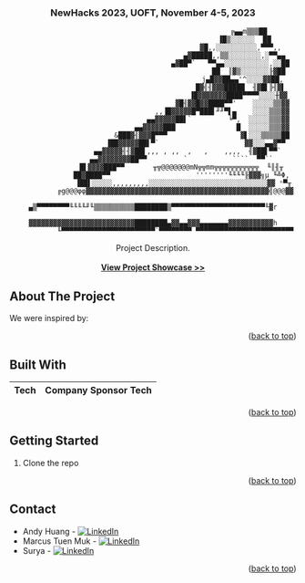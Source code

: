 <!-- BACK TO TOP -->
<a name="readme-top"></a>

<!-- PROJECT LOGO -->

<div align="center">
  <a href="https://github.com/andy0207huang/newhacks2023">
  </a>
  
  <h3 align="center">NewHacks 2023, UOFT, November 4-5, 2023</h3>

     
                                                   ╔▄▄m▒▒▒██
                                                 ▐█▒░░░░░░  ██
                                               ▓█,,░░░░░░░░░░,▀▀▀,,
                                            ▄▓█████,,▒▒░░░░░░░░,░▀▀▄▄
                                          ▄▓██▀`   ▀▀▄▄░░░░░░░░░░░,░░██
                                                   ██  ║▓▒░░░░░░░╟▓██
                                                j▄█▓▓██▄▄'^░░░░▓▓██,
                                               █▓╣╢▓▓▓█████  ╢▓█▌╠╢▓▌
                                              ▐█▓▓▓▓▓▓▓████▀▀▀▀░░░░╫▓▓
                                           ▓█╢▓▓█▓▓████▀▀'    ░░░░░▒▒▓▓
                                      ,,▐█▓▓▓▓▓█▀███▌╜╜▀▌▄    ░░░░▒▒▒▓▓
                                    ▄▄▓▓▓▓▓██▌`         ╘▀,  ░░░░░▒▒▒▓▓
                                 ▄▄▓▓▓▓▓███               █  ░░░░░▒▒▒▓▓
                            &███▓╢▓▓▓█▀▀▀                  ▓▌░░░▒▒▒▒▒██
                         ▐██▓▓▓▓▓██▌▀`                     ▓▓░░░▄▄▓▀▀
                     ▄▄▓▓▓▓▓╢╢▓██▌,,, , ,,  ,   ,    ,,,,  ╢▓██▌▀▀`
                  ▄▄▓▓▓▓▓▓▓▓██▀▀         `           ````  ▀▀``
                  █▌▓▓▓▓███▀▀       ╥╦@@@@@@@mN╦╦mm╦╦╦╦╦╦╦╦╦╦╦  ╙║╢╥
                  ██▓████▀▀                     ''''''''╙╙╙╙╟▓▓▓╗µ ╙╩Φ,
                   ▐██▌░░░░░,,,,,,,,,░░░░░░░░░░░░░░░░░░░░░░░░░░░░░▓▓ ⁿ▀╥
               ╔g@@@φφ▓▓▓▓▓▓▓▓▓▓▓▓▓▓▓▓▓▓▓▓▓▓▓▓▓▓▓▓▓▓▓▓▓▓▓▓▓▓▓▓▓▓▓▓▓╣@@@▓▓
              ▄▒▀▀▀▀▀▀▀▀╙╙╙╙╜╙▒▒▒▒▒▒▒▒▒▒████████▒▀▀▀▀▀▀▀▀▀▀▀▀▀▀▀▀▀▀▀▀▀▀▀╙▓r
              ▓▓▓▓▓▓▓▓▓▓▓▓▓▓▓▓▓▓▓▓▓▓▓▓▓▓████████▄▓▓▄▄▓▓▓▄▄▄▄▄▄▄▓▓▓▓▓▓▓▓▓▓▓h
               ╙▀▀▀▀▀▀▀▀▀▀▀▀▀▀▀▀▀▀▀▀▀▀▀`▀▀▀▀▀▀▀▀ ▀▀▀▀▀▀▀▀▀▀▀▀▀▀▀▀▀▀▀▀▀▀▀▀
     
  <p align="center">
    Project Description.
    <br />
    <br />
    <a href=""><strong>View Project Showcase >></strong></a>
  </p>
</div>

<!-- ABOUT THE PROJECT -->
## About The Project
<!-- [product-screenshot-1] -->
We were inspired by:
  
<p align="right">(<a href="#readme-top">back to top</a>)</p> 

## Built With
| Tech | Company Sponsor Tech |
| --- | --- |

<p align="right">(<a href="#readme-top">back to top</a>)</p>



<!-- GETTING STARTED -->
## Getting Started
1. Clone the repo

<p align="right">(<a href="#readme-top">back to top</a>)</p>


<!-- CONTACT -->
## Contact
* Andy Huang - [![LinkedIn][linkedin-shield-andy]][linkedin-url-andy]
* Marcus Tuen Muk - [![LinkedIn][linkedin-shield-marcus]][linkedin-url-marcus]
* Surya - [![LinkedIn][linkedin-shield-surya]][linkedin-url-surya]

<p align="right">(<a href="#readme-top">back to top</a>)</p>


<!-- BADGES / SHIELD / IMAGES / URL -->
<!-- [product-screenshot-1]:  -->

[linkedin-shield-andy]: https://img.shields.io/badge/-LinkedIn-black.svg?style=for-the-badge&logo=linkedin&colorB=0072b1
[linkedin-url-andy]: https://www.linkedin.com/in/andy-snowflake-huang/
[linkedin-shield-marcus]: https://img.shields.io/badge/-LinkedIn-black.svg?style=for-the-badge&logo=linkedin&colorB=0072b1
[linkedin-url-marcus]: https://www.linkedin.com/in/marcus-tuen-muk/
[linkedin-shield-surya]: https://img.shields.io/badge/-LinkedIn-black.svg?style=for-the-badge&logo=linkedin&colorB=0072b1
[linkedin-url-surya]: https://www.linkedin.com/in/surya-sure-9ba9b2220/
